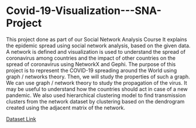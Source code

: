 # Covid-19-Visualization---SNA-Project
This project done as part of our Social Network Analysis Course
It explains the epidemic spread using social network analysis, based on the given data.
A network is defined and visualization is used to understand the spread of coronavirus among
countries and the impact of other countries on the spread of coronavirus using NetworkX and Gephi. 
The purpose of this project is to represent the COVID-19 spreading around the World using graph / networks theory.
Then, we will study the properties of such a graph. We can use graph / network theory to study
the propagation of the virus. 
It may be useful to understand how the countries should act in case
of a new pandemic. We also used hierarchical clustering model
to find transmission clusters from
the network dataset by clustering based on the dendrogram created using the adjacent matrix of
the network.

<a href="https://www.kaggle.com/sudalairajkumar/novel-corona-virus-2019-dataset"> Dataset Link </a>
